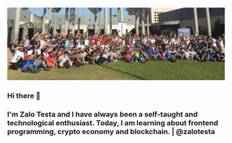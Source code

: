 




<!--
**zalotesta/zalotesta** is a ✨ _special_ ✨ repository because its `README.md` (this file) appears on your GitHub profile.

-->

![](https://github.com/zalotesta/zalotesta/blob/master/header_photo.jpeg)


### Hi there 👋
### I'm Zalo Testa and I have always been a self-taught and technological enthusiast. Today, I am learning about frontend programming, crypto economy and blockchain. | @zalotesta

<!--- 🔭 I’m currently working on .
- 🌱 I’m currently learning .
- 👯 I’m looking to collaborate on ...
- 🤔 I’m looking for help with ...
- 💬 Ask me about ...
- 📫 How to reach me: ...

-->


